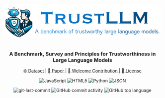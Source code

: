 <div align="center">
<img src="assets/logo.png" >
<h1 align="center">
<h3>A Benchmark, Survey and Principles for Trustworthiness in Large Language Models</h3>
<p align="center">
   <a href="" target="_blank">🌐 Dataset</a> | <a href="" target="_blank">📃 Paper </a> | <a href="https://github.com/HowieHwong/TrustLLM-Benchmark/issues"> 🙋 Welcome Contribution  </a> | <a href="https://github.com/HowieHwong/TrustLLM-Benchmark/blob/master/LICENSE"> 📜 License</a>
</p>

<p align="center">
<img src="https://img.shields.io/badge/JavaScript-F7DF1E.svg?style=flat-square&logo=JavaScript&logoColor=black" alt="JavaScript" />
<img src="https://img.shields.io/badge/HTML5-E34F26.svg?style=flat-square&logo=HTML5&logoColor=white" alt="HTML5" />
<img src="https://img.shields.io/badge/Python-3776AB.svg?style=flat-square&logo=Python&logoColor=white" alt="Python" />
<img src="https://img.shields.io/badge/JSON-000000.svg?style=flat-square&logo=JSON&logoColor=white" alt="JSON" />
</p>
<img src="https://img.shields.io/github/last-commit/HowieHwong/TrustLLM-Benchmark?style=flat-square&color=5D6D7E" alt="git-last-commit" />
<img src="https://img.shields.io/github/commit-activity/m/HowieHwong/TrustLLM-Benchmark?style=flat-square&color=5D6D7E" alt="GitHub commit activity" />
<img src="https://img.shields.io/github/languages/top/HowieHwong/TrustLLM-Benchmark?style=flat-square&color=5D6D7E" alt="GitHub top language" />
</div>